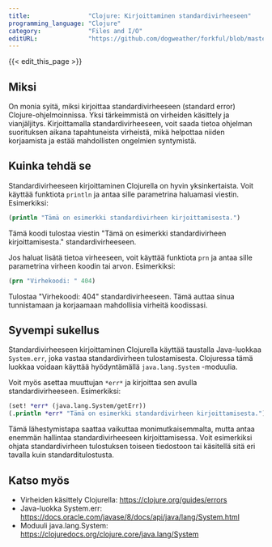 ```yaml
---
title:                "Clojure: Kirjoittaminen standardivirheeseen"
programming_language: "Clojure"
category:             "Files and I/O"
editURL:              "https://github.com/dogweather/forkful/blob/master/content/fi/clojure/writing-to-standard-error.md"
---
```


{{< edit_this_page >}}

## Miksi

On monia syitä, miksi kirjoittaa standardivirheeseen (standard error) Clojure-ohjelmoinnissa. Yksi tärkeimmistä on virheiden käsittely ja vianjäljitys. Kirjoittamalla standardivirheeseen, voit saada tietoa ohjelman suorituksen aikana tapahtuneista virheistä, mikä helpottaa niiden korjaamista ja estää mahdollisten ongelmien syntymistä.

## Kuinka tehdä se

Standardivirheeseen kirjoittaminen Clojurella on hyvin yksinkertaista. Voit käyttää funktiota `println` ja antaa sille parametrina haluamasi viestin. Esimerkiksi:

```Clojure
(println "Tämä on esimerkki standardivirheen kirjoittamisesta.")
```

Tämä koodi tulostaa viestin "Tämä on esimerkki standardivirheen kirjoittamisesta." standardivirheeseen.

Jos haluat lisätä tietoa virheeseen, voit käyttää funktiota `prn` ja antaa sille parametrina virheen koodin tai arvon. Esimerkiksi:

```Clojure
(prn "Virhekoodi: " 404)
```

Tulostaa "Virhekoodi: 404" standardivirheeseen. Tämä auttaa sinua tunnistamaan ja korjaamaan mahdollisia virheitä koodissasi.

## Syvempi sukellus

Standardivirheeseen kirjoittaminen Clojurella käyttää taustalla Java-luokkaa `System.err`, joka vastaa standardivirheen tulostamisesta. Clojuressa tämä luokkaa voidaan käyttää hyödyntämällä `java.lang.System` -moduulia.

Voit myös asettaa muuttujan `*err*` ja kirjoittaa sen avulla standardivirheeseen. Esimerkiksi:

```Clojure
(set! *err* (java.lang.System/getErr))
(.println *err* "Tämä on esimerkki standardivirheen kirjoittamisesta.")
```

Tämä lähestymistapa saattaa vaikuttaa monimutkaisemmalta, mutta antaa enemmän hallintaa standardivirheeseen kirjoittamisessa. Voit esimerkiksi ohjata standardivirheen tulostuksen toiseen tiedostoon tai käsitellä sitä eri tavalla kuin standarditulostusta.

## Katso myös

- Virheiden käsittely Clojurella: https://clojure.org/guides/errors
- Java-luokka System.err: https://docs.oracle.com/javase/8/docs/api/java/lang/System.html
- Moduuli java.lang.System: https://clojuredocs.org/clojure.core/java.lang/System